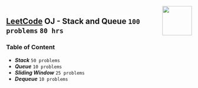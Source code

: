 <img align="right" width="80" height="80" src="https://github.com/cs-MohamedAyman/Problem-Solving-Training/blob/master/online-judges-logos/leetcode.jpg">

## [LeetCode](https://leetcode.com/) OJ - Stack and Queue `100 problems` `80 hrs`

### Table of Content

- ***Stack*** `50 problems`
- ***Queue*** `10 problems`
- ***Sliding Window*** `25 problems`
- ***Dequeue*** `10 problems`
